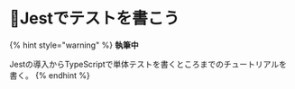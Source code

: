 # 🚧Jestでテストを書こう

{% hint style="warning" %}
**執筆中**

Jestの導入からTypeScriptで単体テストを書くところまでのチュートリアルを書く。
{% endhint %}



